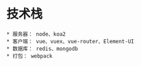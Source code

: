 # 技术栈
	* 服务器： node、koa2
	* 客户端： vue、vuex、vue-router、Element-UI 
	* 数据库： redis、mongodb
	* 打包： webpack
